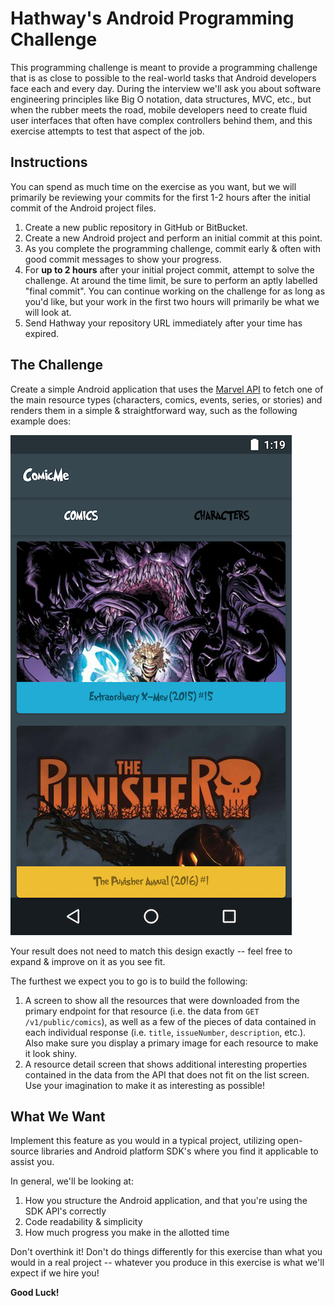 # Hathway's Android Programming Challenge

This programming challenge is meant to provide a programming challenge that is as close to possible to the real-world tasks that Android developers face each and every day. During the interview we'll ask you about software engineering principles like Big O notation, data structures, MVC, etc., but when the rubber meets the road, mobile developers need to create fluid user interfaces that often have complex controllers behind them, and this exercise attempts to test that aspect of the job.

## Instructions

You can spend as much time on the exercise as you want, but we will primarily be reviewing your commits for the first 1-2 hours after the initial commit of the Android project files.

1. Create a new public repository in GitHub or BitBucket.
2. Create a new Android project and perform an initial commit at this point.
3. As you complete the programming challenge, commit early & often with good commit messages to show your progress.
4. For **up to 2 hours** after your initial project commit, attempt to solve the challenge. At around the time limit, be sure to perform an aptly labelled "final commit". You can continue working on the challenge for as long as you'd like, but your work in the first two hours will primarily be what we will look at.
5. Send Hathway your repository URL immediately after your time has expired.

## The Challenge

Create a simple Android application that uses the [Marvel API](https://developer.marvel.com/docs) to fetch one of the main resource types (characters, comics, events, series, or stories) and renders them in a simple & straightforward way, such as the following example does:

![Example screenshot](exampleScreenshot.png)

Your result does not need to match this design exactly -- feel free to expand & improve on it as you see fit.

The furthest we expect you to go is to build the following:

1. A screen to show all the resources that were downloaded from the primary endpoint for that resource (i.e. the data from `GET /v1/public/comics`), as well as a few of the pieces of data contained in each individual response (i.e. `title`, `issueNumber`, `description`, etc.). Also make sure you display a primary image for each resource to make it look shiny.
2. A resource detail screen that shows additional interesting properties contained in the data from the API that does not fit on the list screen. Use your imagination to make it as interesting as possible!

## What We Want

Implement this feature as you would in a typical project, utilizing open-source libraries and Android platform SDK's where you find it applicable to assist you.

In general, we'll be looking at:

1. How you structure the Android application, and that you're using the SDK API's correctly
2. Code readability & simplicity
3. How much progress you make in the allotted time

Don't overthink it! Don't do things differently for this exercise than what you would in a real project -- whatever you produce in this exercise is what we'll expect if we hire you!

**Good Luck!**
